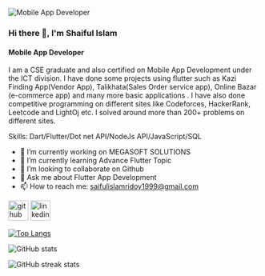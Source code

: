 ![Mobile App Developer](https://media.licdn.com/dms/image/D4D16AQGuqw1PL1rMhg/profile-displaybackgroundimage-shrink_350_1400/0/1701794240605?e=1707955200&v=beta&t=GLOtOdvNhYi40Li71dcODhQW7K-504_sgdLDJ5-7LYE)

### Hi there 👋, I'm Shaiful Islam
#### Mobile App Developer


I am a CSE graduate and also certified on Mobile App Development under the ICT division. I have done some projects using flutter such as Kazi Finding App(Vendor App), Talikhata(Sales Order service app), Online Bazar (e-commerce app) and many more basic applications . I have also done competitive programming on different sites like Codeforces, HackerRank, Leetcode and LightOj etc. I solved around more than 200+ problems on different sites.

Skills: Dart/Flutter/Dot net API/NodeJs API/JavaScript/SQL

- 🔭 I’m currently working on MEGASOFT SOLUTIONS 
- 🌱 I’m currently learning Advance Flutter Topic 
- 👯 I’m looking to collaborate on Github 
- 💬 Ask me about Flutter App Development 
- 📫 How to reach me: saifulislamridoy1999@gmail.com 


[<img src='https://cdn.jsdelivr.net/npm/simple-icons@3.0.1/icons/github.svg' alt='github' height='40'>](https://github.com/Shaiful191)  [<img src='https://cdn.jsdelivr.net/npm/simple-icons@3.0.1/icons/linkedin.svg' alt='linkedin' height='40'>](https://www.linkedin.com/in/http://www.linkedin.com/in/shaiful-islam-980a13279/)  

[![Top Langs](https://github-readme-stats.vercel.app/api/top-langs/?username=Shaiful191)](https://github.com/anuraghazra/github-readme-stats)

![GitHub stats](https://github-readme-stats.vercel.app/api?username=Shaiful191&show_icons=true&count_private=true)  

![GitHub streak stats](https://streak-stats.demolab.com/?user=Shaiful191)  

